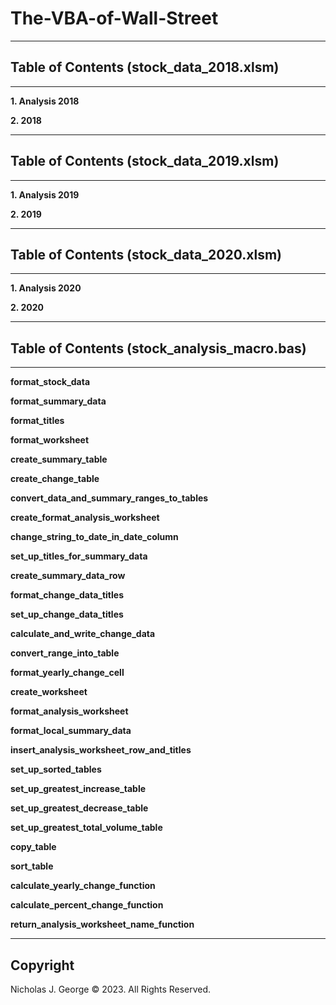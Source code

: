 # **The-VBA-of-Wall-Street**

----

## **Table of Contents (stock_data_2018.xlsm)**

----

**1. Analysis 2018**

**2. 2018**

----

## **Table of Contents (stock_data_2019.xlsm)**

----

**1. Analysis 2019**

**2. 2019**

----

## **Table of Contents (stock_data_2020.xlsm)**

----

**1. Analysis 2020**

**2. 2020**

----

## **Table of Contents (stock_analysis_macro.bas)**

----

**format_stock_data**

**format_summary_data**

**format_titles**

**format_worksheet**

**create_summary_table**

**create_change_table**

**convert_data_and_summary_ranges_to_tables**
   
**create_format_analysis_worksheet**

**change_string_to_date_in_date_column**

**set_up_titles_for_summary_data**

**create_summary_data_row**

**format_change_data_titles**

**set_up_change_data_titles**

**calculate_and_write_change_data**

**convert_range_into_table**

**format_yearly_change_cell**

**create_worksheet**

**format_analysis_worksheet**

**format_local_summary_data**

**insert_analysis_worksheet_row_and_titles**

**set_up_sorted_tables**

**set_up_greatest_increase_table**

**set_up_greatest_decrease_table**

**set_up_greatest_total_volume_table**

**copy_table**

**sort_table**

**calculate_yearly_change_function**

**calculate_percent_change_function**

**return_analysis_worksheet_name_function**

----

## Copyright

Nicholas J. George © 2023. All Rights Reserved.
